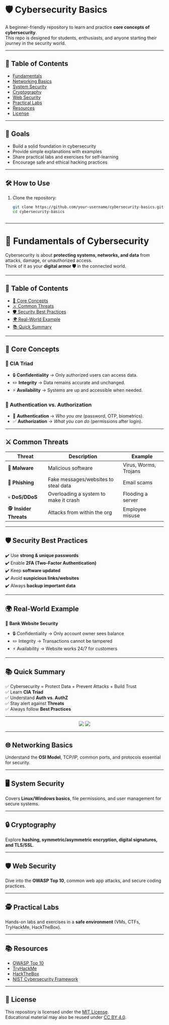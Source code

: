 

# 🛡️ Cybersecurity Basics  


A beginner-friendly repository to learn and practice **core concepts of cybersecurity**.  
This repo is designed for students, enthusiasts, and anyone starting their journey in the security world.  

---
## 📑 Table of Contents  
- [Fundamentals](#fundamentals)  
- [Networking Basics](#networking-basics)  
- [System Security](#system-security)  
- [Cryptography](#cryptography)  
- [Web Security](#web-security)  
- [Practical Labs](#practical-labs)  
- [Resources](#resources)  
- [License](#license)  


---

## 🚀 Goals  
- Build a solid foundation in cybersecurity  
- Provide simple explanations with examples  
- Share practical labs and exercises for self-learning  
- Encourage safe and ethical hacking practices  

---

## 🛠️ How to Use  
1. Clone the repository:  
   ```bash
   git clone https://github.com/your-username/cybersecurity-basics.git
   cd cybersecurity-basics



---


# 🔐 Fundamentals of Cybersecurity  


Cybersecurity is about **protecting systems, networks, and data** from attacks, damage, or unauthorized access.  
Think of it as your **digital armor 🛡️** in the connected world.  

---

## 📑 Table of Contents  
- [🧩 Core Concepts](#-core-concepts)  
- [⚔️ Common Threats](#️-common-threats)  
- [🛡️ Security Best Practices](#️-security-best-practices)  
- [🌍 Real-World Example](#-real-world-example)  
- [📚 Quick Summary](#-quick-summary)  

---

## 🧩 Core Concepts  

### 🔺 CIA Triad  
- 🔒 **Confidentiality** → Only authorized users can access data.  
- ✏️ **Integrity** → Data remains accurate and unchanged.  
- ⚡ **Availability** → Systems are up and accessible when needed.  

### 👤 Authentication vs. Authorization  
- 🔑 **Authentication** → *Who you are* (password, OTP, biometrics).  
- ✅ **Authorization** → *What you can do* (permissions after login).  

---

## ⚔️ Common Threats  

| Threat | Description | Example |
|--------|-------------|---------|
| 🦠 **Malware** | Malicious software | Virus, Worms, Trojans |
| 🎣 **Phishing** | Fake messages/websites to steal data | Email scams |
| 💀 **DoS/DDoS** | Overloading a system to make it crash | Flooding a server |
| 🕵️ **Insider Threats** | Attacks from within the org | Employee misuse |

---

## 🛡️ Security Best Practices  

✔️ Use **strong & unique passwords**  
✔️ Enable **2FA (Two-Factor Authentication)**  
✔️ Keep **software updated**  
✔️ Avoid **suspicious links/websites**  
✔️ Always **backup important data**  

---

## 🌍 Real-World Example  

🏦 **Bank Website Security**  
- 🔒 Confidentiality → Only account owner sees balance  
- ✏️ Integrity → Transactions cannot be tampered  
- ⚡ Availability → Website works 24/7 for customers  

---

## 📚 Quick Summary  

✅ Cybersecurity = Protect Data + Prevent Attacks + Build Trust  
✅ Learn **CIA Triad**  
✅ Understand **Auth vs. AuthZ**  
✅ Stay alert against **Threats**  
✅ Always follow **Best Practices**  

---

<p align="center">
  <img src="https://img.shields.io/badge/Stay-Secure-green?style=for-the-badge&logo=datadog" />
  <img src="https://img.shields.io/badge/Hack-Responsibly-red?style=for-the-badge&logo=github" />
</p>  





---

## 🌐 Networking Basics  
Understand the **OSI Model**, TCP/IP, common ports, and protocols essential for security.  

---

## 🖥️ System Security  
Covers **Linux/Windows basics**, file permissions, and user management for secure systems.  

---

## 🔒 Cryptography  
Explore **hashing, symmetric/asymmetric encryption, digital signatures, and TLS/SSL**.  

---

## 🛡️ Web Security  
Dive into the **OWASP Top 10**, common web app attacks, and secure coding practices.  

---

## 🕵️ Practical Labs  
Hands-on labs and exercises in a **safe environment** (VMs, CTFs, TryHackMe, HackTheBox).  

---

## 📚 Resources  
- [OWASP Top 10](https://owasp.org/www-project-top-ten/)  
- [TryHackMe](https://tryhackme.com/)  
- [HackTheBox](https://www.hackthebox.com/)  
- [NIST Cybersecurity Framework](https://www.nist.gov/cyberframework)  

---

## 📜 License  
This repository is licensed under the [MIT License](./LICENSE).  
Educational material may also be reused under [CC BY 4.0](https://creativecommons.org/licenses/by/4.0/).  
